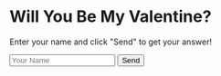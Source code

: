 <!DOCTYPE html>
<html lang="en">
<head>
    <meta charset="UTF-8">
    <meta name="viewport" content="width=device-width, initial-scale=1.0">
    <title>Valentine's Day Invitation</title>
    <link rel="stylesheet" href="style.css">
</head>
<body>
    <div id="main-content">
        <h1>Will You Be My Valentine?</h1>
        <p>Enter your name and click "Send" to get your answer!</p>
        <input type="text" id="nameInput" placeholder="Your Name">
        <button onclick="askOut()">Send</button>
        <p id="response"></p>
    </div>
    <script src="script.js"></script>
</body>
</html>
